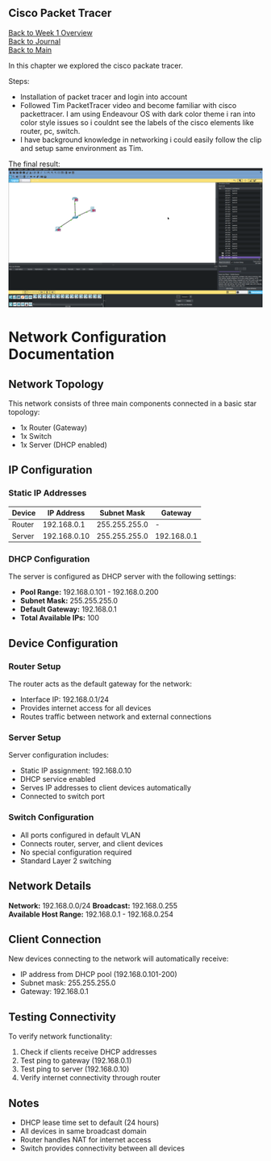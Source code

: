 ## Cisco Packet Tracer 

[Back to Week 1 Overview](../../journal/week1/README.md)<br/>
[Back to Journal](../../journal/README.md)<br/>
[Back to Main](../../README.md)

In this chapter we explored the cisco packate tracer.

Steps: 
* Installation of packet tracer and login into account 
* Followed Tim PacketTracer video and become familiar with cisco packettracer. I am using Endeavour OS with dark color theme i ran into color style issues so i couldnt see the labels of the cisco elements like router, pc, switch.
* I have background knowledge in networking i could easily follow the clip and setup same environment as Tim.


The final result:
![](./cisco.png)

# Network Configuration Documentation

## Network Topology

This network consists of three main components connected in a basic star topology:

- 1x Router (Gateway)
- 1x Switch 
- 1x Server (DHCP enabled)

## IP Configuration

### Static IP Addresses

| Device | IP Address | Subnet Mask | Gateway |
|--------|------------|-------------|---------|
| Router | 192.168.0.1 | 255.255.255.0 | - |
| Server | 192.168.0.10 | 255.255.255.0 | 192.168.0.1 |

### DHCP Configuration

The server is configured as DHCP server with the following settings:

- **Pool Range:** 192.168.0.101 - 192.168.0.200
- **Subnet Mask:** 255.255.255.0
- **Default Gateway:** 192.168.0.1
- **Total Available IPs:** 100

## Device Configuration

### Router Setup

The router acts as the default gateway for the network:
- Interface IP: 192.168.0.1/24
- Provides internet access for all devices
- Routes traffic between network and external connections

### Server Setup

Server configuration includes:
- Static IP assignment: 192.168.0.10
- DHCP service enabled
- Serves IP addresses to client devices automatically
- Connected to switch port

### Switch Configuration

- All ports configured in default VLAN
- Connects router, server, and client devices
- No special configuration required
- Standard Layer 2 switching

## Network Details

**Network:** 192.168.0.0/24
**Broadcast:** 192.168.0.255  
**Available Host Range:** 192.168.0.1 - 192.168.0.254

## Client Connection

New devices connecting to the network will automatically receive:
- IP address from DHCP pool (192.168.0.101-200)
- Subnet mask: 255.255.255.0
- Gateway: 192.168.0.1

## Testing Connectivity

To verify network functionality:

1. Check if clients receive DHCP addresses
2. Test ping to gateway (192.168.0.1)
3. Test ping to server (192.168.0.10)
4. Verify internet connectivity through router

## Notes

- DHCP lease time set to default (24 hours)
- All devices in same broadcast domain
- Router handles NAT for internet access
- Switch provides connectivity between all devices
